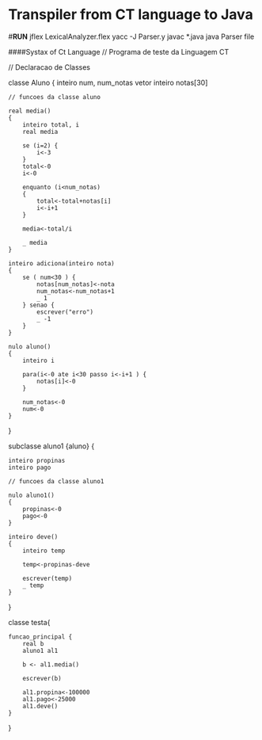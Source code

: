 # Transpiler from CT language to Java

#**RUN**
jflex LexicalAnalyzer.flex
yacc -J Parser.y
javac *.java
java Parser file

####Systax of Ct Language
// Programa de teste da Linguagem CT

// Declaracao de Classes

classe Aluno {
	inteiro num, num_notas
	vetor inteiro notas[30]

	// funcoes da classe aluno

	real media()
	{
		inteiro total, i
		real media

		se (i=2) {
			i<-3
		}
		total<-0 
		i<-0

		enquanto (i<num_notas) 
		{ 
  			total<-total+notas[i]
  			i<-i+1
		}

		media<-total/i

		_ media
	}

	inteiro adiciona(inteiro nota)
	{
		se ( num<30 ) {
			notas[num_notas]<-nota
  			num_notas<-num_notas+1
  			_ 1
		} senao {
			escrever("erro")
  			_ -1
		} 
	}

	nulo aluno() 
	{
		inteiro i

		para(i<-0 ate i<30 passo i<-i+1 ) {
			notas[i]<-0
		}

  		num_notas<-0
  		num<-0
	}
}

subclasse aluno1 {aluno} {

	inteiro propinas
	inteiro pago

	// funcoes da classe aluno1

	nulo aluno1()
	{
		propinas<-0
		pago<-0
	}

	inteiro deve()
	{
		inteiro temp

		temp<-propinas-deve

		escrever(temp)
		_ temp
	}
}

classe testa{

	funcao_principal {
		real b
		aluno1 al1

		b <- al1.media()

  		escrever(b)

  		al1.propina<-100000
		al1.pago<-25000
		al1.deve()
	}
}
